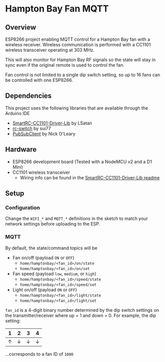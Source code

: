 # Hampton Bay Fan MQTT

## Overview
ESP8266 project enabling MQTT control for a Hampton Bay fan with a wireless receiver. Wireless communication is performed with a CC1101 wireless transceiver operating at 303 MHz.

This will also monitor for Hampton Bay RF signals so the state will stay in sync even if the original remote is used to control the fan.

Fan control is not limited to a single dip switch setting, so up to 16 fans can be controlled with one ESP8266.

## Dependencies
This project uses the following libraries that are available through the Arduino IDE
* [SmartRC-CC1101-Driver-Lib](https://github.com/LSatan/SmartRC-CC1101-Driver-Lib) by LSatan
* [rc-switch](https://github.com/sui77/rc-switch) by sui77
* [PubSubClient](https://pubsubclient.knolleary.net/) by Nick O'Leary

## Hardware
* ESP8266 development board (Tested with a NodeMCU v2 and a D1 Mini)
* CC1101 wireless transceiver
  * Wiring info can be found in the [SmartRC-CC1101-Driver-Lib readme](https://github.com/LSatan/SmartRC-CC1101-Driver-Lib#wiring)

## Setup
### Configuration
Change the `WIFI_*` and `MQTT_*` definitions in the sketch to match your network settings before uploading to the ESP.
### MQTT
By default, the state/command topics will be
* Fan on/off (payload `ON` or `OFF`)
  * `home/hamptonbay/<fan_id>/on/state`
  * `home/hamptonbay/<fan_id>/on/set`
* Fan speed (payload `low`, `medium`, or `high`)
  * `home/hamptonbay/<fan_id>/speed/state`
  * `home/hamptonbay/<fan_id>/speed/set`
* Light on/off (payload `ON` or `OFF`)
  * `home/hamptonbay/<fan_id>/light/state`
  * `home/hamptonbay/<fan_id>/light/set`

`fan_id` is a 4-digit binary number determined by the dip switch settings on the transmitter/receiver where up = 1 and down = 0. For example, the dip setting:

|1|2|3|4|
|-|-|-|-|
|↑|↓|↓|↓|

...corresponds to a fan ID of `1000`
